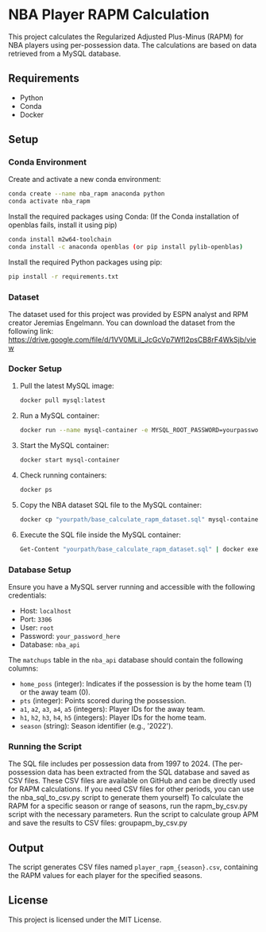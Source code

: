 
# NBA Player RAPM Calculation

This project calculates the Regularized Adjusted Plus-Minus (RAPM) for NBA players using per-possession data.
The calculations are based on data retrieved from a MySQL database.

## Requirements

- Python
- Conda
- Docker

## Setup

### Conda Environment

Create and activate a new conda environment:

```bash
conda create --name nba_rapm anaconda python
conda activate nba_rapm
```

Install the required packages using Conda:
(If the Conda installation of openblas fails, install it using pip)

```bash
conda install m2w64-toolchain
conda install -c anaconda openblas (or pip install pylib-openblas)
```

Install the required Python packages using pip:

```bash
pip install -r requirements.txt
```

### Dataset

The dataset used for this project was provided by ESPN analyst and RPM creator Jeremias Engelmann. You can download the dataset from the following link:
https://drive.google.com/file/d/1VV0MLil_JcGcVp7WfI2psCB8rF4WkSjb/view

### Docker Setup

1. Pull the latest MySQL image:
   ```bash
   docker pull mysql:latest
   ```

2. Run a MySQL container:
   ```bash
   docker run --name mysql-container -e MYSQL_ROOT_PASSWORD=yourpassword -e MYSQL_DATABASE=nba_api -p 3306:3306 -d mysql:latest
   ```

3. Start the MySQL container:
   ```bash
   docker start mysql-container
   ```

4. Check running containers:
   ```bash
   docker ps
   ```

5. Copy the NBA dataset SQL file to the MySQL container:
   ```bash
   docker cp "yourpath/base_calculate_rapm_dataset.sql" mysql-container:/base_calculate_rapm_dataset.sql
   ```

6. Execute the SQL file inside the MySQL container:
   ```bash
   Get-Content "yourpath/base_calculate_rapm_dataset.sql" | docker exec -i mysql-container mysql -u root -pyourpassword nba_api
   ```

### Database Setup

Ensure you have a MySQL server running and accessible with the following credentials:

- Host: `localhost`
- Port: `3306`
- User: `root`
- Password: `your_password_here`
- Database: `nba_api`

The `matchups` table in the `nba_api` database should contain the following columns:

- `home_poss` (integer): Indicates if the possession is by the home team (1) or the away team (0).
- `pts` (integer): Points scored during the possession.
- `a1`, `a2`, `a3`, `a4`, `a5` (integers): Player IDs for the away team.
- `h1`, `h2`, `h3`, `h4`, `h5` (integers): Player IDs for the home team.
- `season` (string): Season identifier (e.g., '2022').

### Running the Script

The SQL file includes per possession data from 1997 to 2024.
(The per-possession data has been extracted from the SQL database and saved as CSV files. These CSV files are available on GitHub and can be directly used for RAPM calculations. If you need CSV files for other periods, you can use the nba_sql_to_csv.py script to generate them yourself)
To calculate the RAPM for a specific season or range of seasons, run the rapm_by_csv.py script with the necessary parameters.
Run the script to calculate group APM and save the results to CSV files: groupapm_by_csv.py

## Output

The script generates CSV files named `player_rapm_{season}.csv`, containing the RAPM values for each player for the specified seasons.

## License

This project is licensed under the MIT License.
